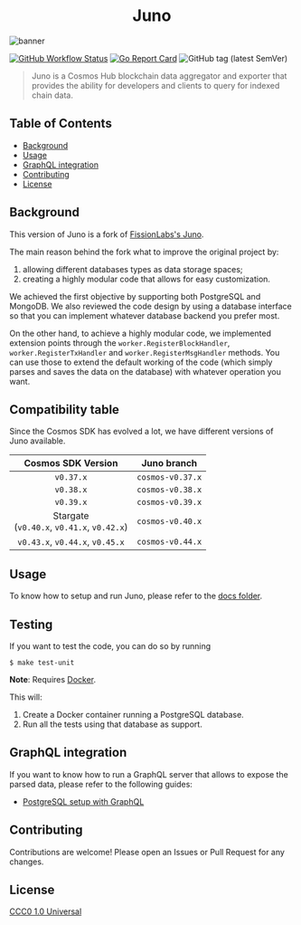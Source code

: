 <div align="center">
  <h1> Juno </h1>
</div>

![banner](.docs/.img/logo.png)

[![GitHub Workflow Status](https://img.shields.io/github/workflow/status/desmos-labs/juno/Tests)](https://github.com/Fueav/juno/actions?query=workflow%3ATests)
[![Go Report Card](https://goreportcard.com/badge/github.com/Fueav/juno)](https://goreportcard.com/report/github.com/Fueav/juno)
![GitHub tag (latest SemVer)](https://img.shields.io/github/v/tag/forbole/juno)

> Juno is a Cosmos Hub blockchain data aggregator and exporter that provides the ability for developers and clients to query for indexed chain data.

## Table of Contents
  - [Background](#background)
  - [Usage](#usage)
  - [GraphQL integration](#graphql-integration)
  - [Contributing](#contributing)
  - [License](#license)

## Background
This version of Juno is a fork of [FissionLabs's Juno](https://github.com/fissionlabsio/juno). 

The main reason behind the fork what to improve the original project by: 

1. allowing different databases types as data storage spaces;
2. creating a highly modular code that allows for easy customization.

We achieved the first objective by supporting both PostgreSQL and MongoDB. We also reviewed the code design by using a database interface so that you can implement whatever database backend you prefer most. 

On the other hand, to achieve a highly modular code, we implemented extension points through the `worker.RegisterBlockHandler`, `worker.RegisterTxHandler` and `worker.RegisterMsgHandler` methods. You can use those to extend the default working of the code (which simply parses and saves the data on the database) with whatever operation you want.    

## Compatibility table
Since the Cosmos SDK has evolved a lot, we have different versions of Juno available.

|               Cosmos SDK Version                |   Juno branch    |
|:-----------------------------------------------:|:----------------:|
|                    `v0.37.x`                    | `cosmos-v0.37.x` |
|                    `v0.38.x`                    | `cosmos-v0.38.x` |
|                    `v0.39.x`                    | `cosmos-v0.39.x` |
| Stargate <br> (`v0.40.x`, `v0.41.x`, `v0.42.x`) | `cosmos-v0.40.x` |
|         `v0.43.x`, `v0.44.x`, `v0.45.x`         | `cosmos-v0.44.x` |

## Usage
To know how to setup and run Juno, please refer to the [docs folder](.docs).

## Testing
If you want to test the code, you can do so by running

```shell
$ make test-unit
```

**Note**: Requires [Docker](https://docker.com).

This will:
1. Create a Docker container running a PostgreSQL database.
2. Run all the tests using that database as support.

## GraphQL integration
If you want to know how to run a GraphQL server that allows to expose the parsed data, please refer to the following guides: 

- [PostgreSQL setup with GraphQL](.docs/postgres-graphql-setup.md)

## Contributing
Contributions are welcome! Please open an Issues or Pull Request for any changes.

## License
[CCC0 1.0 Universal](https://creativecommons.org/share-your-work/public-domain/cc0/)
